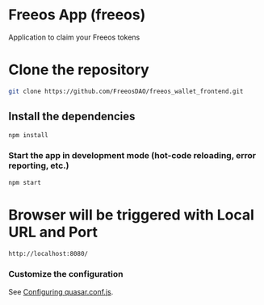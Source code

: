 # Freeos App (freeos)

Application to claim your Freeos tokens

# Clone the repository
```bash
git clone https://github.com/FreeosDAO/freeos_wallet_frontend.git
```

## Install the dependencies
```bash
npm install
```

### Start the app in development mode (hot-code reloading, error reporting, etc.)
```bash
npm start
```

# Browser will be triggered with Local URL and Port 
```bash
http://localhost:8080/
```


### Customize the configuration
See [Configuring quasar.conf.js](https://quasar.dev/quasar-cli/quasar-conf-js).
